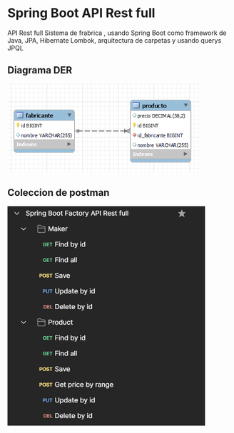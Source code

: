 # Spring Boot API Rest full

API Rest full Sistema de frabrica , usando Spring Boot como framework de Java, JPA, Hibernate
Lombok, arquitectura de carpetas y usando querys JPQL

## Diagrama DER
![fabrica_db](src/main/resources/images/fabrica_db.png)

## Coleccion de postman
![coleccion postman](src/main/resources/images/coleccion-postman.png)